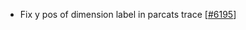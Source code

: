  - Fix y pos of dimension label in parcats trace [[#6195](https://github.com/plotly/plotly.js/pull/6195)]